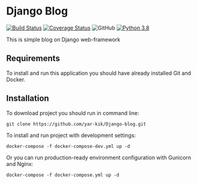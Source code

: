 # Django Blog
 
[![Build Status](https://travis-ci.com/yar-kik/Django-blog.svg?branch=master)](https://travis-ci.com/yar-kik/Django-blog)
[![Coverage Status](https://coveralls.io/repos/github/yar-kik/Django-blog/badge.svg)](https://coveralls.io/github/yar-kik/Django-blog)
![GitHub](https://img.shields.io/github/license/yar-kik/Django-blog)
[![Python 3.8](https://img.shields.io/badge/python-3.8-blue.svg)](https://www.python.org/downloads/release/python-3810/)

This is simple blog on Django web-framework
## Requirements
To install and run this application you should have already installed Git and Docker.

## Installation 
To download project you should run in command line:
```
git clone https://github.com/yar-kik/Django-blog.git
```
To install and run project with development settings:
```
docker-compose -f docker-compose-dev.yml up -d
```
Or you can run production-ready environment configuration with Gunicorn and Nginx:
 ```
docker-compose -f docker-compose.yml up -d
```